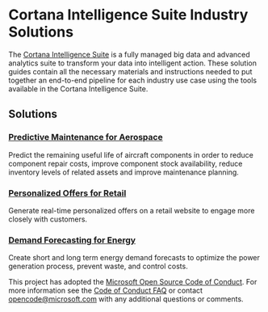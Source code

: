 # Cortana Intelligence Suite Industry Solutions
The [Cortana Intelligence Suite](https://www.microsoft.com/en-us/cloud-platform/cortana-intelligence-suite) is a fully managed big data and advanced analytics suite to transform your data into intelligent action. These solution guides contain all the necessary materials and instructions needed to put together an end-to-end pipeline for each industry use case using the tools available in the Cortana Intelligence Suite. 

## Solutions
### [Predictive Maintenance for Aerospace](https://github.com/Azure/Cortana-Intelligence-Suite-Industry-Solutions/tree/master/Aerospace/Predictive%20Maintenance)
Predict the remaining useful life of aircraft components in order to reduce component repair costs, improve component stock availability, reduce inventory levels of related assets and improve maintenance planning.

### [Personalized Offers for Retail](https://github.com/Azure/Cortana-Intelligence-Suite-Industry-Solutions/tree/master/Marketing/Personalized%20Offers)
Generate real-time personalized offers on a retail website to engage more closely with customers.

### [Demand Forecasting for Energy](https://github.com/Azure/cortana-intelligence-energy-demand-forecasting)
Create short and long term energy demand forecasts to optimize the power generation process, prevent waste, and control costs.

This project has adopted the [Microsoft Open Source Code of Conduct](https://opensource.microsoft.com/codeofconduct/). For more information see the [Code of Conduct FAQ](https://opensource.microsoft.com/codeofconduct/faq/) or contact [opencode@microsoft.com](mailto:opencode@microsoft.com) with any additional questions or comments.
